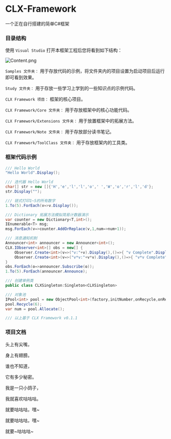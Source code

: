 # CLX-Framework

一个正在自行搭建的简单C#框架

### 目录结构

使用 `Visual Studio` 打开本框架工程后您将看到如下结构：

![Content.png](https://github.com/CatLiuXin/Pics/blob/master/CLX%20Framework/ReadMe/Content.png?raw=true)



`Samples 文件夹：` 用于存放代码的示例，将文件夹内的项目设置为启动项目后运行即可看到效果。  

`Study 文件夹：` 用于存放一些学习上学到的一些知识点的示例代码。  

`CLX Framework 项目：` 框架的核心项目。  

`CLX Framework/Core 文件夹：` 用于存放框架中的核心功能代码。  

`CLX Framework/Extensions 文件夹：` 用于放置框架中的拓展方法。  

`CLX Framework/Note 文件夹：` 用于存放部分读书笔记。  

`CLX Framework/ToolClass 文件夹：` 用于存放框架内的工具类。  

### 框架代码示例

```csharp
/// Hello World
"Hello World".Display();

/// 迭代器 Hello World
char[] str = new []{'H','e','l','l','o',' ','W','o','r','l','d'};
str.Display("");

/// 链式打印1~5的所有数字
1.To(5).ForEach(v=>v.Display());

/// Dictionary 拓展方法模拟简易计数器演示
var counter = new Dictionary<T,int>();
IEnumerable<T> msg;
msg.ForEach(v=>counter.AddOrReplace(v,1,num=>num+1));

/// 消息通知机制
Announcer<int> announcer = new Announcer<int>();
CLX.IObserver<int>[] obs = new[] {
    Observer.Create<int>(v=>("v:"+v).Display(),()=>{ "v Complete".Display(); }),
    Observer.Create<int>(v=>("v*v:"+v*v).Display(),()=>{ "v*v Complete".Display(); })
}
obs.ForEach(o=>announcer.Subscribe(o));
1.To(5).ForEach(announcer.Announce);

/// 创建单例类
public class CLXSingleton:Singleton<CLXSingleton>

/// 对象池
IPool<int> pool = new ObjectPool<int>(factory,initNumber,onRecycle,onReset);
pool.Recycle(6);
var num = pool.Allocate();

/// 以上基于 CLX Framework v0.1.1
```



### 项目文档

头上有尖嘴，

身上有翅膀。

谁也不知道，

它有多少秘密。

我是一只小鸽子，

我就喜欢咕咕咕。

就要咕咕咕，嘿~

就要咕咕咕，嘿~

就要~咕咕咕~
